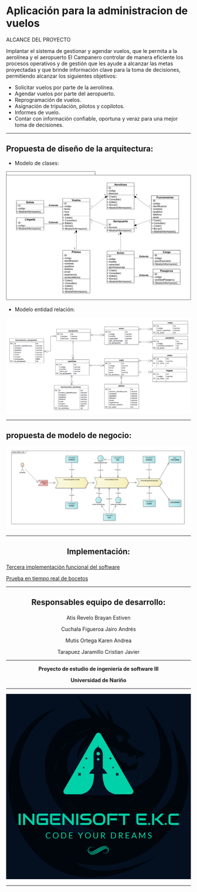 # Aplicación para la administracion de vuelos

ALCANCE DEL PROYECTO

Implantar el sistema de gestionar y agendar vuelos, que le permita a la aerolínea y el aeropuerto El Campanero controlar de manera eficiente los procesos operativos y de gestión que les ayude a alcanzar las metas proyectadas y que brinde información clave para la toma de decisiones, permitiendo alcanzar los siguientes objetivos:
- Solicitar vuelos por parte de la aerolínea.
- Agendar vuelos por parte del aeropuerto.
- Reprogramación de vuelos.
- Asignación de tripulación, pilotos y copilotos.
- Informes de vuelo.
- Contar con información confiable, oportuna y veraz para una mejor toma de decisiones.

---

## Propuesta de diseño de la arquitectura:

- Modelo de clases:

<p align="center">
  <img src="https://github.com/StivenAtis/Aplicativo-Aeropuerto-El-Campanero/blob/main/media/Dise%C3%B1oUML.png" />
</p>

- Modelo entidad relación:

<p align="center">
  <img src="https://github.com/StivenAtis/Aplicativo-Aeropuerto-El-Campanero/blob/main/media/ER-Diagram.png" />
</p>

---

## propuesta de modelo de negocio:

<p align="center">
  <img src="https://github.com/StivenAtis/Aplicativo-Aeropuerto-El-Campanero/blob/main/media/Modelo%20de%20proceso%20de%20negocio.png" />
</p>

---

## <p align=center>Implementación:

[Tercera implementación funcional del software ](https://github.com/StivenAtis/App_Aeropuerto_El_Campanero/releases/tag/Sprint)


[Prueba en tiempo real de bocetos ](https://n9.cl/appcampanero)

---


## <p align=center>Responsables equipo de desarrollo:

<p align=center> Atis Revelo Brayan Estiven </p>
<p align=center> Cuchala Figueroa Jairo Andrés </p>
<p align=center> Mutis Ortega Karen Andrea </p>
<p align=center> Tarapuez Jaramillo Cristian Javier </p>

</p>

---

**<p align=center>
  Proyecto de estudio de ingeniería de software III**
</p>

**<p align=center>
Universidad de Nariño**
</p>

---

<p align="center">
  <img src="https://github.com/StivenAtis/Aplicativo-Aeropuerto-El-Campanero/blob/main/media/logo_1.jpg" />
</p>

---
